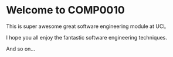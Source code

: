 # Welcome to COMP0010

This is super awesome great software engineering module at UCL

I hope you all enjoy the fantastic software engineering techniques.

And so on...
